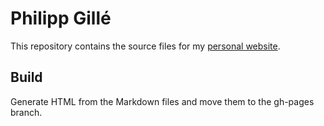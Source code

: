 Philipp Gillé
=============

This repository contains the source files for my [personal website](https://philippgille.github.io).

Build
-----

Generate HTML from the Markdown files and move them to the gh-pages branch.
